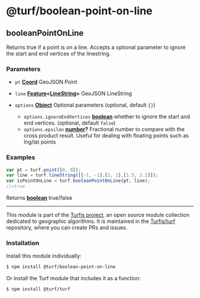 # @turf/boolean-point-on-line

<!-- Generated by documentation.js. Update this documentation by updating the source code. -->

## booleanPointOnLine

Returns true if a point is on a line. Accepts a optional parameter to ignore the
start and end vertices of the linestring.

### Parameters

*   `pt` **[Coord][1]** GeoJSON Point
*   `line` **[Feature][2]<[LineString][3]>** GeoJSON LineString
*   `options` **[Object][4]** Optional parameters (optional, default `{}`)

    *   `options.ignoreEndVertices` **[boolean][5]** whether to ignore the start and end vertices. (optional, default `false`)
    *   `options.epsilon` **[number][6]?** Fractional number to compare with the cross product result. Useful for dealing with floating points such as lng/lat points

### Examples

```javascript
var pt = turf.point([0, 0]);
var line = turf.lineString([[-1, -1],[1, 1],[1.5, 2.2]]);
var isPointOnLine = turf.booleanPointOnLine(pt, line);
//=true
```

Returns **[boolean][5]** true/false

[1]: https://tools.ietf.org/html/rfc7946#section-3.1.1

[2]: https://tools.ietf.org/html/rfc7946#section-3.2

[3]: https://tools.ietf.org/html/rfc7946#section-3.1.4

[4]: https://developer.mozilla.org/docs/Web/JavaScript/Reference/Global_Objects/Object

[5]: https://developer.mozilla.org/docs/Web/JavaScript/Reference/Global_Objects/Boolean

[6]: https://developer.mozilla.org/docs/Web/JavaScript/Reference/Global_Objects/Number

<!-- This file is automatically generated. Please don't edit it directly:
if you find an error, edit the source file (likely index.js), and re-run
./scripts/generate-readmes in the turf project. -->

---

This module is part of the [Turfjs project](http://turfjs.org/), an open source
module collection dedicated to geographic algorithms. It is maintained in the
[Turfjs/turf](https://github.com/Turfjs/turf) repository, where you can create
PRs and issues.

### Installation

Install this module individually:

```sh
$ npm install @turf/boolean-point-on-line
```

Or install the Turf module that includes it as a function:

```sh
$ npm install @turf/turf
```

